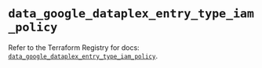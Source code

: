 # `data_google_dataplex_entry_type_iam_policy`

Refer to the Terraform Registry for docs: [`data_google_dataplex_entry_type_iam_policy`](https://registry.terraform.io/providers/hashicorp/google/6.35.0/docs/data-sources/dataplex_entry_type_iam_policy).
